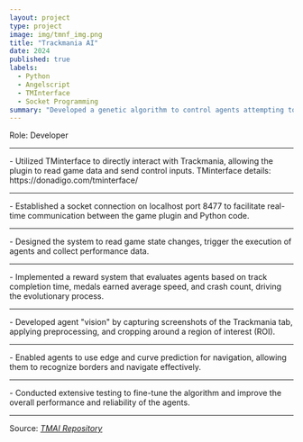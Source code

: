 ```yaml
---
layout: project
type: project
image: img/tmnf_img.png
title: "Trackmania AI"
date: 2024
published: true
labels:
  - Python
  - Angelscript
  - TMInterface
  - Socket Programming
summary: "Developed a genetic algorithm to control agents attempting to complete a Trackmania map. The project focused on optimizing performance based on various metrics such as time taken, medal achieved, average speed, and crash count."
---
```


<h>Role: Developer</h>
<hr>
- Utilized TMinterface to directly interact with Trackmania, allowing the plugin to read game data and send control inputs. TMinterface details: https://donadigo.com/tminterface/
<hr>
- Established a socket connection on localhost port 8477 to facilitate real-time communication between the game plugin and Python code.
<hr>
- Designed the system to read game state changes, trigger the execution of agents and collect performance data.
<hr>
- Implemented a reward system that evaluates agents based on track completion time, medals earned average speed, and crash count, driving the evolutionary process.
<hr>
- Developed agent "vision" by capturing screenshots of the Trackmania tab, applying preprocessing, and cropping around a region of interest (ROI).
<hr>
- Enabled agents to use edge and curve prediction for navigation, allowing them to recognize borders and navigate effectively.
<hr>
- Conducted extensive testing to fine-tune the algorithm and improve the overall performance and reliability of the agents.
<hr>
Source: <a href="https://github.com/TH3Eimis/TMAI/tree/main"><i class="large github icon ">TMAI Repository</i></a>
 
